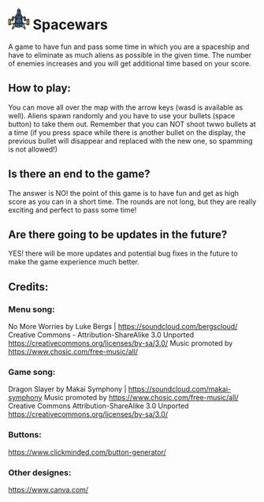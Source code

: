 # ![image](https://github.com/Navi-d/Spacewars/blob/main/Data/photos%20and%20wallpapers/spacewars.png) Spacewars

A game to have fun and pass some time in which you are a spaceship and have to eliminate as much aliens as possible in the given time. The number of enemies increases and you will get additional time based on your score.

## How to play:

You can move all over the map with the arrow keys (wasd is available as well). Aliens spawn randomly and you have to use your bullets (space button) to take them out. Remember that you can NOT shoot twwo bullets at a time (if you press space while there is another bullet on the display, the previous bullet will disappear and replaced with the new one, so spamming is not allowed!)

## Is there an end to the game?

The answer is NO! the point of this game is to have fun and get as high score as you can in a short time. The rounds are not long, but they are really exciting and perfect to pass some time!

## Are there going to be updates in the future?
YES! there will be more updates and potential bug fixes in the future to make the game experience much better.

## Credits:
### Menu song: 
No More Worries by Luke Bergs | https://soundcloud.com/bergscloud/
 Creative Commons - Attribution-ShareAlike 3.0 Unported
https://creativecommons.org/licenses/by-sa/3.0/
 Music promoted by https://www.chosic.com/free-music/all/
 
 ### Game song: 
 Dragon Slayer by Makai Symphony | https://soundcloud.com/makai-symphony
Music promoted by https://www.chosic.com/free-music/all/
Creative Commons Attribution-ShareAlike 3.0 Unported
https://creativecommons.org/licenses/by-sa/3.0/

### Buttons: 
https://www.clickminded.com/button-generator/

### Other designes: 
https://www.canva.com/







